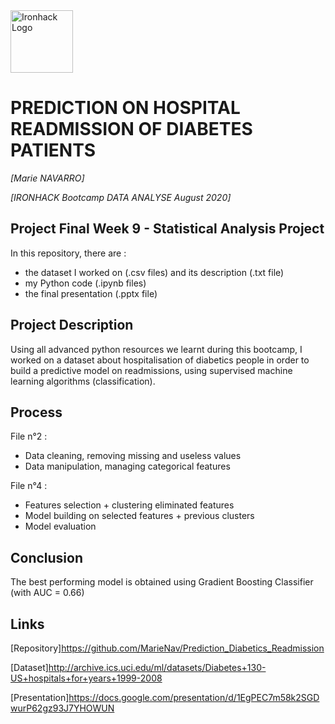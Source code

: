 <img src="https://bit.ly/2VnXWr2" alt="Ironhack Logo" width="100"/>

# PREDICTION ON HOSPITAL READMISSION OF DIABETES PATIENTS
*[Marie NAVARRO]*

*[IRONHACK Bootcamp DATA ANALYSE August 2020]*


## Project Final Week 9 - Statistical Analysis Project
In this repository, there are : 
- the dataset I worked on (.csv files) and its description (.txt file)
- my Python code (.ipynb files)
- the final presentation (.pptx file)


## Project Description
Using all advanced python resources we learnt during this bootcamp, I worked on a dataset about hospitalisation of diabetics
people in order to build a predictive model on readmissions, using supervised machine learning algorithms (classification).


## Process
File n°2 :
* Data cleaning, removing missing and useless values
* Data manipulation, managing categorical features

File n°4 :
* Features selection + clustering eliminated features
* Model building on selected features + previous clusters
* Model evaluation


## Conclusion
The best performing model is obtained using Gradient Boosting Classifier (with AUC = 0.66)


## Links
[Repository]https://github.com/MarieNav/Prediction_Diabetics_Readmission

[Dataset]http://archive.ics.uci.edu/ml/datasets/Diabetes+130-US+hospitals+for+years+1999-2008

[Presentation]https://docs.google.com/presentation/d/1EgPEC7m58k2SGDwurP62gz93J7YHOWUN
